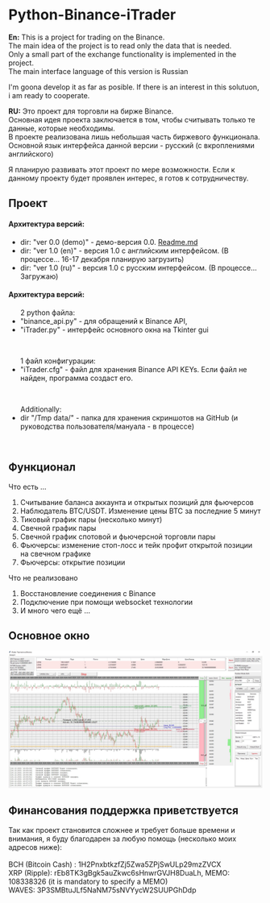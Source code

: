 # Python-Binance-iTrader
<B>En:</B> This is a project for trading on the Binance.<BR>
The main idea of the project is to read only the data that is needed. <BR>
Only a small part of the exchange functionality is implemented in the project. <BR>
The main interface language of this version is Russian <BR>

I'm goona develop it as far as posible. If there is  an interest in this solutuon, i am ready to cooperate.

<B>RU:</B> Это проект для торговли на бирже Binance.<BR>
Основная идея проекта заключается в том, чтобы считывать только те данные, которые необходимы.<BR>
В проекте реализована лишь небольшая часть биржевого функционала.<BR>
Основной язык интерфейса данной версии - русский (с вкроплениями английского)<BR>

Я планирую развивать этот проект по мере возможности. Если к данному проекту будет проявлен интерес, я готов к сотрудничеству.

  
## Проект<BR>
#### Архитектура версий:
 - dir: "ver 0.0 (demo)" - демо-версия 0.0. <A href="https://github.com/GeorgeGor15/Python-Binance-iTrader/blob/main/ver%200.0%20(demo)/README.md">Readme.md</A>   
 - dir: "ver 1.0 (en)" - версия 1.0 с английским интерфейсом. (В процессе... 16-17 декабря планирую загрузить)  
 - dir: "ver 1.0 (ru)" - версия 1.0 с русским интерфейсом. (В процессе... Загружаю) 
  
#### Архитектура версий:
<UL>2 python файла: <BR>
  <LI>"binance_api.py" - для обращений к Binance API, <BR>
  <LI>"iTrader.py" - интерфейс основного окна на Tkinter gui</OL></UL><BR>
<UL>1 файл конфигурации: <BR>
<LI>"iTrader.cfg" - файл для хранения Binance API KEYs. Если файл не найден, программа создаст его.</UL><BR>
<UL>Additionally: <BR>
 <LI>dir "/Tmp data/" - папка для хранения скриншотов на GitHub (и руководства пользователя/мануала - в процессе)</UL><BR>
      

## Функционал
Что есть ...
<OL><LI>Считывание баланса аккаунта и открытых позиций для фьючерсов
<LI>Наблюдатель BTC/USDT. Изменение цены BTC за последние 5 минут
<LI>Тиковый график пары (несколько минут)
<LI>Свечной график пары
<LI>Свечной график спотовой и фьючерсной торговли пары
<LI>Фьючерсы: изменение стоп-лосс и тейк профит открытой позиции на свечном графике
<LI>Фьючерсы: открытие позиции
</OL>
 Что не реализовано
<OL><LI>Восстановление соединения с Binance
<LI>Подключение при помощи websocket технологии
<LI>И много чего ещё ...
</OL>   
  
## Основное окно
 ![window](https://github.com/GeorgeGor15/Python-Binance-iTrader/blob/main/ver%201.0%20(ru)/Tmp%20data/MW%20(1.0).jpg?raw=true)
  
  
## Финансования поддержка приветствуется<BR>
Так как проект становится сложнее и требует больше времени и внимания, я буду благодарен за любую помощь (несколько моих адресов ниже):<BR>
<BR>
BCH (Bitcoin Cash)  : 1H2PnxbtkzfZj5Zwa5ZPjSwULp29mzZVCX  <BR>
XRP (Ripple): rEb8TK3gBgk5auZkwc6sHnwrGVJH8DuaLh, MEMO: 108338326 (it is mandatory to specify a MEMO)<BR>
WAVES: 3P3SMBtuJLf5NaNM75sNVYycW2SUUPGhDdp

